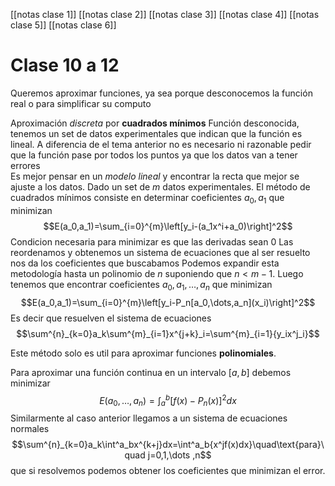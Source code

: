 [[notas clase 1]]
[[notas clase 2]]
[[notas clase 3]]
[[notas clase 4]]
[[notas clase 5]]
[[notas clase 6]]
# Clase 10 a 12
Queremos aproximar funciones, ya sea porque desconocemos la función real o para simplificar su computo

Aproximación *discreta* por **cuadrados mínimos**
Función desconocida, tenemos un set de datos experimentales que indican que la función es lineal.
A diferencia de el tema anterior no es necesario ni razonable pedir que la función pase por todos los puntos ya que los datos van a tener errores  
Es mejor pensar en un *modelo lineal* y encontrar la recta que mejor se ajuste a los datos.
Dado un set de $m$ datos experimentales. El método de cuadrados mínimos consiste en determinar coeficientes $a_0,a_1$ que minimizan $$E(a_0,a_1)=\sum_{i=0}^{m}\left[y_i-(a_1x^i+a_0)\right]^2$$
Condicion necesaria para minimizar es que las derivadas sean 0
Las reordenamos y obtenemos un sistema de ecuaciones que al ser resuelto nos da los coeficientes que buscabamos
Podemos expandir esta metodología hasta un polinomio de $n$ suponiendo que $n\lt{m-1}$. Luego tenemos que encontrar coeficientes $a_0,a_1,\dots,a_n$ que minimizan $$E(a_0,a_1)=\sum_{i=0}^{m}\left[y_i-P_n[a_0,\dots,a_n](x_i)\right]^2$$
Es decir que resuelven el sistema de ecuaciones
$$\sum^{n}_{k=0}a_k\sum^{m}_{i=1}x^{j+k}_i=\sum^{m}_{i=1}{y_ix^j_i}$$

Este método solo es util para aproximar funciones **polinomiales**.

Para aproximar una función continua en un intervalo $[a,b]$ debemos minimizar
$$E(a_0,\dots,a_n)=\int_{a}^{b}[f(x)-P_n(x)]^2dx$$
Similarmente al caso anterior llegamos a un sistema de ecuaciones normales
$$\sum^{n}_{k=0}a_k\int^a_bx^{k+j}dx=\int^a_b{x^jf(x)dx}\quad\text{para}\quad j=0,1,\dots ,n$$ que si resolvemos podemos obtener los coeficientes que minimizan el error.